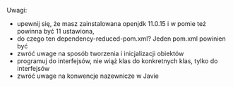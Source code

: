 Uwagi:

- upewnij się, że masz zainstalowana openjdk 11.0.15 i w pomie też powinna być 11 ustawiona,
- do czego ten dependency-reduced-pom.xml? Jeden pom.xml powinien być 
- zwróć uwage na sposób tworzenia i inicjalizacji obiektów
- programuj do interfejsów, nie wiąż klas do konkretnych klas, tylko do interfejsów
- zwróć uwage na konwencje nazewnicze w Javie

